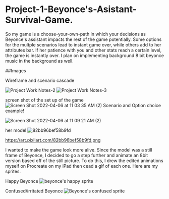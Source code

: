 # Project-1-Beyonce's-Asistant-Survival-Game.
So my game is a choose-your-own-path in which your decisions as Beyonce's assistant impacts the rest of the game potentially. Some options for the multple scenarios lead to instant game over, while others add to her attributes bar. If her patience with you and other stats reach a certain level, the game is instantly over. I plan on implementing background 8 bit beyonce music in the background as well.

##Images

Wireframe and scenario cascade

![Project  Work Notes-2](https://user-images.githubusercontent.com/99516928/162010237-d749e9ad-3120-4adf-ba95-8b84afc321c1.jpg)
![Project  Work Notes-3](https://user-images.githubusercontent.com/99516928/162010261-e63d404e-7dbf-4971-aff7-9febca4758a4.jpg)



screen shot of the set up of the game
![Screen Shot 2022-04-06 at 11 03 35 AM (2)](https://user-images.githubusercontent.com/99516928/162006947-82505d4f-8ef0-4d0e-9f55-c509259cab83.png)
Scenario and Option choice example!

![Screen Shot 2022-04-06 at 11 09 21 AM (2)](https://user-images.githubusercontent.com/99516928/162009446-df082087-81d7-4c55-80d8-2eaee6a3d324.png)



her model
![82bb96bef58b9fd](https://user-images.githubusercontent.com/99516928/162007633-a81fc344-be74-455d-9872-c91fc00fa0d7.png)

https://art.pixilart.com/82bb96bef58b9fd.png

I wanted to make the game look more alive. Since the model was a still frame of Beyonce, I decided to go a step further and animate an 8bit version based off of the still picture. To do this, I drew the edited animations myself on Procreate on my iPad then cead a gif of each one.
Here are my sprites.


Happy Beyonce
![beyonce's happy sprite](https://user-images.githubusercontent.com/99516928/162797707-a945c7da-62a5-4542-8ff6-56f2db9e3efa.png)

Confused/irritated Beyonce
![Beyonce's confused sprite](https://user-images.githubusercontent.com/99516928/162798468-420cf4c3-2c34-4ea6-a19b-c4bb311cc64e.png)


##
